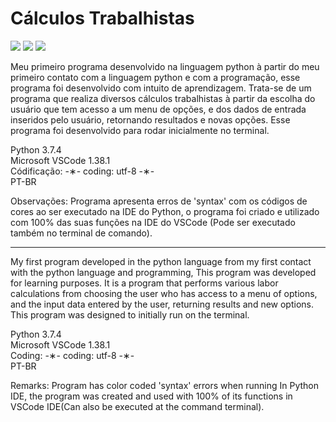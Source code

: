# Cálculos Trabalhistas

![](https://github.com/alpdias/calculos-trabalhistas-python/blob/master/_img/menu-inicial.png)
![](https://github.com/alpdias/calculos-trabalhistas-python/blob/master/_img/calculo-de-ferias.png)
![](https://github.com/alpdias/calculos-trabalhistas-python/blob/master/_img/salario-liquido.png)

Meu primeiro programa desenvolvido na linguagem python à partir do meu primeiro contato com a linguagem python e com a programação,
esse programa foi desenvolvido com intuito de aprendizagem. Trata-se de um programa que realiza diversos cálculos trabalhistas à partir 
da escolha do usuário que tem acesso a um menu de opções, e dos dados de entrada inseridos pelo usuário, retornando resultados e novas
opções. Esse programa foi desenvolvido para rodar inicialmente no terminal.

Python 3.7.4 </br>
Microsoft VSCode 1.38.1 </br>
Códificação: -&lowast;- coding: utf-8 -&lowast;- </br>
PT-BR </br>

Observações: Programa apresenta erros de 'syntax' com os códigos de cores ao ser executado na IDE do Python, o programa foi criado e
utilizado com 100% das suas funções na IDE do VSCode (Pode ser executado também no terminal de comando).

---------------------------------------------------------------------------------------------------------------------------------------

My first program developed in the python language from my first contact with the python language and programming, This program was
developed for learning purposes. It is a program that performs various labor calculations from choosing the user who has access to a 
menu of options, and the input data entered by the user, returning results and new
options. This program was designed to initially run on the terminal.

Python 3.7.4 </br>
Microsoft VSCode 1.38.1 </br>
Coding: -&lowast;- coding: utf-8 -&lowast;- </br>
PT-BR </br>

Remarks: Program has color coded 'syntax' errors when running In Python IDE, the program was created and used with 100% of its functions
in VSCode IDE(Can also be executed at the command terminal).
